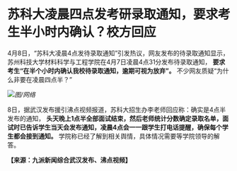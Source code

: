 # 苏科大凌晨四点发考研录取通知，要求考生半小时内确认？校方回应

4月8日，“苏科大凌晨4点发待录取通知”引发热议，网友发布的待录取通知显示，苏州科技大学材料科学与工程学院在4月7日凌晨4点31分发布待录取通知，
**要求考生“在半个小时内确认我校待录取通知，逾期可视为放弃”。** 不少网友质疑“为什么非要在凌晨四点半？”

![](https://inews.gtimg.com/om_bt/OTsRF2sXRK3XoyNZCZKVHp_Nn0VfNnbiHSr9-HAVPYHdcAA/1000)_图/网络_

8日，据武汉发布援引沸点视频报道，苏科大招生办李老师回应称：确实是4点半发布的通知，
**头天晚上1点半全部面试结束，然后老师统计分数确定录取名单，面试时已告诉学生当天会发布通知，凌晨4点会一一跟学生打电话提醒，确保每个学生都会接到通知。**
学院称已经了解到相关舆情，具体情况需要等学院领导的解答。

**【来源：九派新闻综合武汉发布、沸点视频】**

